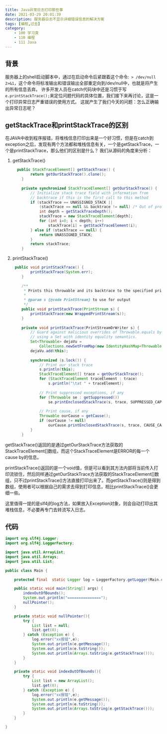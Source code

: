 ```yaml
---
title: Java异常日志打印那些事
date: 2021-03-29 20:01:39
description: 服务器日志不显示详细错误信息的解决方案
tags: [编程,过去]
category:
    - 100 学习类
    - 110 编程
    - 111 Java
---
```


## 背景

服务器上的shell启动脚本中，通过在启动命令后紧跟着这个命令:` > /dev/null 2>&1`，这个命令将标准输出和错误输出全部重定向到/dev/null中，也就是将产生的所有信息丢弃。
许多开发人员在catch代码块中还是习惯于写`e.printStackTrace();`来定位问题代码的具体位置，我们接下来再讨论，这是一个打印异常日志严重错误的使用方式。
这就产生了我们今天的问题：怎么正确输出异常日志呢？

## getStackTrace和printStackTrace的区别
在JAVA中收到程序报错，将堆栈信息打印出来是一个好习惯，但是在catch到exception之后，发现有两个方法都和堆栈信息有关，一个是getStackTrace，一个是printStackTrace，那么他们的区别是什么？
我们从源码的角度来分析：

1. getStackTrace()

   ```java
     public StackTraceElement[] getStackTrace() {
           return getOurStackTrace().clone();
       }
    
       private synchronized StackTraceElement[] getOurStackTrace() {
           // Initialize stack trace field with information from
           // backtrace if this is the first call to this method
           if (stackTrace == UNASSIGNED_STACK ||
               (stackTrace == null && backtrace != null) /* Out of protocol state */) {
               int depth = getStackTraceDepth();
               stackTrace = new StackTraceElement[depth];
               for (int i=0; i < depth; i++)
                   stackTrace[i] = getStackTraceElement(i);
           } else if (stackTrace == null) {
               return UNASSIGNED_STACK;
           }
           return stackTrace;
       }
   ```

2. printStackTrace()

   ```java
    public void printStackTrace() {
           printStackTrace(System.err);
       }
    
       /**
        * Prints this throwable and its backtrace to the specified print stream.
        *
        * @param s {@code PrintStream} to use for output
        */
       public void printStackTrace(PrintStream s) {
           printStackTrace(new WrappedPrintStream(s));
       }
    
       private void printStackTrace(PrintStreamOrWriter s) {
           // Guard against malicious overrides of Throwable.equals by
           // using a Set with identity equality semantics.
           Set<Throwable> dejaVu =
               Collections.newSetFromMap(new IdentityHashMap<Throwable, Boolean>());
           dejaVu.add(this);
    
           synchronized (s.lock()) {
               // Print our stack trace
               s.println(this);
               StackTraceElement[] trace = getOurStackTrace();
               for (StackTraceElement traceElement : trace)
                   s.println("\tat " + traceElement);
    
               // Print suppressed exceptions, if any
               for (Throwable se : getSuppressed())
                   se.printEnclosedStackTrace(s, trace, SUPPRESSED_CAPTION, "\t", dejaVu);
    
               // Print cause, if any
               Throwable ourCause = getCause();
               if (ourCause != null)
                   ourCause.printEnclosedStackTrace(s, trace, CAUSE_CAPTION, "", dejaVu);
           }
       }
   ```

getStackTrace()返回的是通过getOurStackTrace方法获取的StackTraceElement[]数组，而这个StackTraceElement是ERROR的每一个cause by的信息。

printStackTrace()返回的是一个void值，但是可以看到其方法内部将当前传入打印流锁住，然后同样通过getOurStackTrace方法获取的StackTraceElement[]数组，只不过printStackTrace()方法直接打印出来了。而getStackTrace()则是得到数组，使用者可以根据自己的需求去得到打印信息，相比printStackTrace()会更细一些。

这里值得一提的是slf4j的log方法，如果放入Exception对象，则会自动打印出其堆栈信息，不必要再专门去转流写入日志。

## 代码

```java
import org.slf4j.Logger;
import org.slf4j.LoggerFactory;

import java.util.ArrayList;
import java.util.Arrays;
import java.util.List;

public class Main {

    protected final  static Logger log = LoggerFactory.getLogger(Main.class);

    public static void main(String[] args) {
        indexOutOfBounds();
        System.out.println("===============");
        nullPointer();
    }

    private static void nullPointer(){
        try {
            List list = null;
            list.get(0);
        } catch (Exception e) {
            log.error("xx报错",e);
            System.out.println(e.getMessage());
            System.out.println(e.toString());
            System.out.println(Arrays.toString(e.getStackTrace()));
        }
    }

    private static void indexOutOfBounds(){
        try {
            List list = new ArrayList();
            list.get(0);
        } catch (Exception e) {
            log.error("xx报错",e);
            System.out.println(e.getMessage());
            System.out.println(e.toString());
            System.out.println(Arrays.toString(e.getStackTrace()));
        }
    }

}
```









